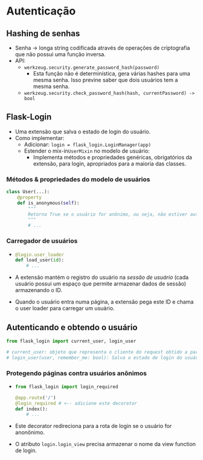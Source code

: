 # Autenticação

## Hashing de senhas

- Senha -> longa string codificada através de operações de criptografia que não possui uma função inversa.
- API:
  - `werkzeug.security.generate_password_hash(password)`
    - Esta função não é determinística, gera várias hashes para uma mesma senha. Isso previne saber que dois usuários tem a mesma senha.
  - `werkzeug.security.check_password_hash(hash, currentPassword) -> bool`

## Flask-Login

- Uma extensão que salva o estado de login do usuário.
- Como implementar:
  - Adicionar: `login = flask_login.LoginManager(app)`
  - Estender o mix-in`UserMixin` no modelo de usuário:
    - Implementa métodos e propriedades genéricas, obrigatórios da extensão, para login, apropriados para a maioria das classes.

### Métodos & propriedades do modelo de usuários

```python
class User(...):
    @property
    def is_anonymous(self):
        """
        Retorna True se o usuário for anônimo, ou seja, não estiver autenticado.
        """
  		# ...
```



### Carregador de usuários

- ```python
  @login.user_loader
  def load_user(id):
      # ...
  ```

- A extensão mantém o registro do usuário na *sessão de usuário* (cada usuário possui um espaço que permite armazenar dados de sessão) armazenando o ID.

- Quando o usuário entra numa página, a extensão pega este ID e chama o user loader para carregar um usuário.

## Autenticando e obtendo o usuário

```python
from flask_login import current_user, login_user

# current_user: objeto que representa o cliente do request obtido a partir do banco de dados ou um objeto especial para um usuário anonônimo.
# login_user(user, remember_me: bool): Salva o estado de login do usuário. remember_me indica se o usuário irá permanecer autenticado ou não.
```

### Protegendo páginas contra usuários anônimos

- ```python
  from flask_login import login_required
  
  @app.route('/')
  @login_required # <-- adicione este decorator
  def index():
      # ...
  ```

- Este decorator redireciona para a rota de login se o usuário for anonônimo.

- O atributo `login.login_view` precisa armazenar o nome da view function de login.
